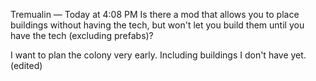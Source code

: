 Tremualin — Today at 4:08 PM
Is there a mod that allows you to place buildings without having the tech, but won't let you build them until you have the tech (excluding prefabs)?

I want to plan the colony very early. Including buildings I don't have yet. (edited)
